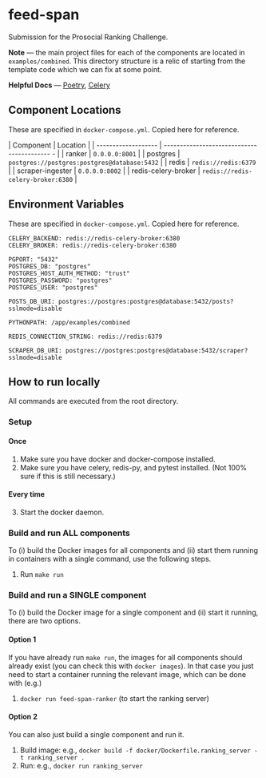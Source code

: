 # feed-span

Submission for the Prosocial Ranking Challenge.

**Note** — the main project files for each of the components are located in `examples/combined`. This directory structure is a relic of starting from the template code which we can fix at some point.

**Helpful Docs** — [Poetry](https://python-poetry.org/docs/basic-usage/),  [Celery](https://docs.celeryq.dev/en/stable/)

## Component Locations

These are specified in `docker-compose.yml`. Copied here for reference.

| Component           | Location                                     |
| ------------------- | ------------------------------------------ - |
| ranker              | `0.0.0.0:8001`                               |
| postgres            | `postgres://postgres:postgres@database:5432` |
| redis               | `redis://redis:6379`                         |
| scraper-ingester    | `0.0.0.0:8002`                               |
| redis-celery-broker | `redis://redis-celery-broker:6380`           |

## Environment Variables

These are specified in `docker-compose.yml`. Copied here for reference.

    CELERY_BACKEND: redis://redis-celery-broker:6380
    CELERY_BROKER: redis://redis-celery-broker:6380

    PGPORT: "5432"
    POSTGRES_DB: "postgres"
    POSTGRES_HOST_AUTH_METHOD: "trust"
    POSTGRES_PASSWORD: "postgres"
    POSTGRES_USER: "postgres"

    POSTS_DB_URI: postgres://postgres:postgres@database:5432/posts?sslmode=disable

    PYTHONPATH: /app/examples/combined

    REDIS_CONNECTION_STRING: redis://redis:6379

    SCRAPER_DB_URI: postgres://postgres:postgres@database:5432/scraper?sslmode=disable

## How to run locally

All commands are executed from the root directory.

### Setup

#### Once

1. Make sure you have docker and docker-compose installed.
2. Make sure you have celery, redis-py, and pytest installed. (Not 100% sure if this is still necessary.)

#### Every time

3. Start the docker daemon.

### Build and run ALL components

To (i) build the Docker images for all components and (ii) start them running in containers with a single command, use the following steps.

1. Run `make run`

### Build and run a SINGLE component

To (i) build the Docker image for a single component and (ii) start it running, there are two options.

#### Option 1

If you have already run `make run`, the images for all components should already exist (you can check this with `docker images`). In that case you just need to start a container running the relevant image, which can be done with (e.g.)

1. `docker run feed-span-ranker` (to start the ranking server)

#### Option 2

You can also just build a single component and run it.

1. Build image: e.g., `docker build -f docker/Dockerfile.ranking_server -t ranking_server .`
2. Run: e.g., `docker run ranking_server`